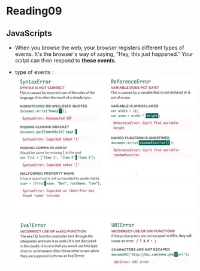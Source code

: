 # Reading09

## JavaScripts 

* When you browse the web, your browser registers different
types of events. It's the browser's way of saying, "Hey, this
just happened." Your script can then respond to **these events**. 

* type of events :
![screenshot28](https://raw.githubusercontent.com/BayanAbualhaj/reading-notes201/main/pics/Screenshot%20(27).png)
